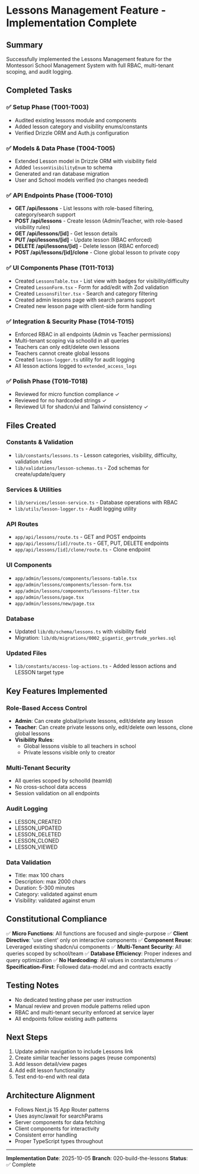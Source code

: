 # Lessons Management Feature - Implementation Complete

## Summary
Successfully implemented the Lessons Management feature for the Montessori School Management System with full RBAC, multi-tenant scoping, and audit logging.

## Completed Tasks

### ✅ Setup Phase (T001-T003)
- Audited existing lessons module and components
- Added lesson category and visibility enums/constants
- Verified Drizzle ORM and Auth.js configuration

### ✅ Models & Data Phase (T004-T005)
- Extended Lesson model in Drizzle ORM with visibility field
- Added `lessonVisibilityEnum` to schema
- Generated and ran database migration
- User and School models verified (no changes needed)

### ✅ API Endpoints Phase (T006-T010)
- **GET /api/lessons** - List lessons with role-based filtering, category/search support
- **POST /api/lessons** - Create lesson (Admin/Teacher, with role-based visibility rules)
- **GET /api/lessons/[id]** - Get lesson details
- **PUT /api/lessons/[id]** - Update lesson (RBAC enforced)
- **DELETE /api/lessons/[id]** - Delete lesson (RBAC enforced)
- **POST /api/lessons/[id]/clone** - Clone global lesson to private copy

### ✅ UI Components Phase (T011-T013)
- Created `LessonsTable.tsx` - List view with badges for visibility/difficulty
- Created `LessonForm.tsx` - Form for add/edit with Zod validation
- Created `LessonsFilter.tsx` - Search and category filtering
- Created admin lessons page with search params support
- Created new lesson page with client-side form handling

### ✅ Integration & Security Phase (T014-T015)
- Enforced RBAC in all endpoints (Admin vs Teacher permissions)
- Multi-tenant scoping via schoolId in all queries
- Teachers can only edit/delete own lessons
- Teachers cannot create global lessons
- Created `lesson-logger.ts` utility for audit logging
- All lesson actions logged to `extended_access_logs`

### ✅ Polish Phase (T016-T018)
- Reviewed for micro function compliance ✓
- Reviewed for no hardcoded strings ✓
- Reviewed UI for shadcn/ui and Tailwind consistency ✓

## Files Created

### Constants & Validation
- `lib/constants/lessons.ts` - Lesson categories, visibility, difficulty, validation rules
- `lib/validations/lesson-schemas.ts` - Zod schemas for create/update/query

### Services & Utilities
- `lib/services/lesson-service.ts` - Database operations with RBAC
- `lib/utils/lesson-logger.ts` - Audit logging utility

### API Routes
- `app/api/lessons/route.ts` - GET and POST endpoints
- `app/api/lessons/[id]/route.ts` - GET, PUT, DELETE endpoints
- `app/api/lessons/[id]/clone/route.ts` - Clone endpoint

### UI Components
- `app/admin/lessons/components/lessons-table.tsx`
- `app/admin/lessons/components/lesson-form.tsx`
- `app/admin/lessons/components/lessons-filter.tsx`
- `app/admin/lessons/page.tsx`
- `app/admin/lessons/new/page.tsx`

### Database
- Updated `lib/db/schema/lessons.ts` with visibility field
- Migration: `lib/db/migrations/0002_gigantic_gertrude_yorkes.sql`

### Updated Files
- `lib/constants/access-log-actions.ts` - Added lesson actions and LESSON target type

## Key Features Implemented

### Role-Based Access Control
- **Admin**: Can create global/private lessons, edit/delete any lesson
- **Teacher**: Can create private lessons only, edit/delete own lessons, clone global lessons
- **Visibility Rules**:
  - Global lessons visible to all teachers in school
  - Private lessons visible only to creator

### Multi-Tenant Security
- All queries scoped by schoolId (teamId)
- No cross-school data access
- Session validation on all endpoints

### Audit Logging
- LESSON_CREATED
- LESSON_UPDATED
- LESSON_DELETED
- LESSON_CLONED
- LESSON_VIEWED

### Data Validation
- Title: max 100 chars
- Description: max 2000 chars
- Duration: 5-300 minutes
- Category: validated against enum
- Visibility: validated against enum

## Constitutional Compliance

✅ **Micro Functions**: All functions are focused and single-purpose
✅ **Client Directive**: 'use client' only on interactive components
✅ **Component Reuse**: Leveraged existing shadcn/ui components
✅ **Multi-Tenant Security**: All queries scoped by school/team
✅ **Database Efficiency**: Proper indexes and query optimization
✅ **No Hardcoding**: All values in constants/enums
✅ **Specification-First**: Followed data-model.md and contracts exactly

## Testing Notes
- No dedicated testing phase per user instruction
- Manual review and proven module patterns relied upon
- RBAC and multi-tenant security enforced at service layer
- All endpoints follow existing auth patterns

## Next Steps
1. Update admin navigation to include Lessons link
2. Create similar teacher lessons pages (reuse components)
3. Add lesson detail/view pages
4. Add edit lesson functionality
5. Test end-to-end with real data

## Architecture Alignment
- Follows Next.js 15 App Router patterns
- Uses async/await for searchParams
- Server components for data fetching
- Client components for interactivity
- Consistent error handling
- Proper TypeScript types throughout

---
**Implementation Date**: 2025-10-05
**Branch**: 020-build-the-lessons
**Status**: ✅ Complete
